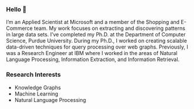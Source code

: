 ### Hello 👋

I’m an Applied Scientist at Microsoft and a member of the Shopping and E-Commerce team. My work focuses on extracting and discovering patterns in large data sets. I’ve completed my Ph.D. at the Department of Computer Science, Purdue University. During my Ph.D., I worked on creating scalable data-driven techniques for query processing over web graphs. Previously, I was a Research Engineer at IBM where I worked in the areas of Natural Language Processing, Information Extraction, and Information Retrieval.

### Research Interests

* Knowledge Graphs
* Machine Learning
* Natural Language Processing
